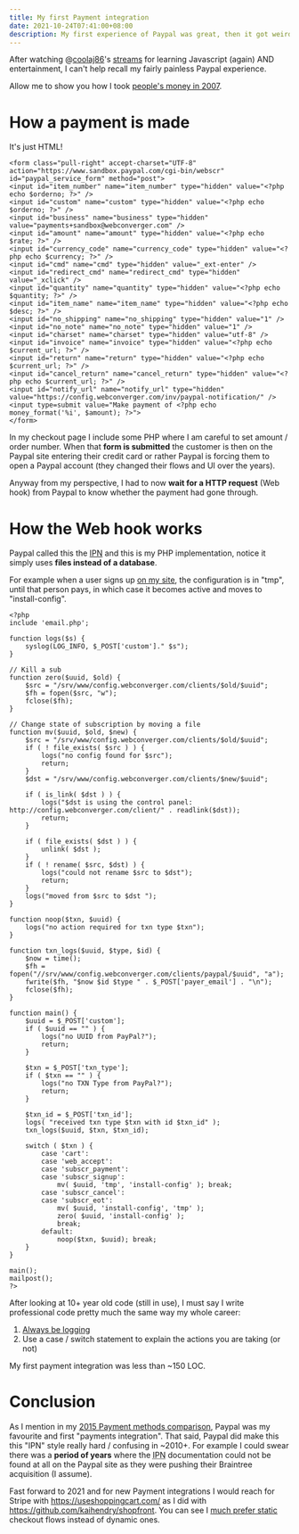 ```yaml
---
title: My first Payment integration
date: 2021-10-24T07:41:00+08:00
description: My first experience of Paypal was great, then it got weird
---
```


After watching @[coolaj86](https://twitter.com/coolaj86)'s
[streams](https://youtu.be/2JjHmUSjuB0) for learning Javascript (again) AND
entertainment, I can't help recall my fairly painless Paypal experience.

Allow me to show you how I took [people's money in 2007](https://webconverger.org/acknowledgements/).

# How a payment is made

It's just HTML!

	<form class="pull-right" accept-charset="UTF-8" action="https://www.sandbox.paypal.com/cgi-bin/webscr" id="paypal_service_form" method="post">
	<input id="item_number" name="item_number" type="hidden" value="<?php echo $orderno; ?>" />
	<input id="custom" name="custom" type="hidden" value="<?php echo $orderno; ?>" />
	<input id="business" name="business" type="hidden" value="payments+sandbox@webconverger.com" />
	<input id="amount" name="amount" type="hidden" value="<?php echo $rate; ?>" />
	<input id="currency_code" name="currency_code" type="hidden" value="<?php echo $currency; ?>" />
	<input id="cmd" name="cmd" type="hidden" value="_ext-enter" />
	<input id="redirect_cmd" name="redirect_cmd" type="hidden" value="_xclick" />
	<input id="quantity" name="quantity" type="hidden" value="<?php echo $quantity; ?>" />
	<input id="item_name" name="item_name" type="hidden" value="<?php echo $desc; ?>" />
	<input id="no_shipping" name="no_shipping" type="hidden" value="1" />
	<input id="no_note" name="no_note" type="hidden" value="1" />
	<input id="charset" name="charset" type="hidden" value="utf-8" />
	<input id="invoice" name="invoice" type="hidden" value="<?php echo $current_url; ?>" />
	<input id="return" name="return" type="hidden" value="<?php echo $current_url; ?>" />
	<input id="cancel_return" name="cancel_return" type="hidden" value="<?php echo $current_url; ?>" />
	<input id="notify_url" name="notify_url" type="hidden" value="https://config.webconverger.com/inv/paypal-notification/" />
	<input type=submit value="Make payment of <?php echo money_format('%i', $amount); ?>">
	</form>

In my checkout page I include some PHP where I am careful to set amount / order
number. When that **form is submitted** the customer is then on the Paypal site
entering their credit card or rather Paypal is forcing them to open a Paypal
account (they changed their flows and UI over the years).

Anyway from my perspective, I had to now **wait for a HTTP request** (Web hook)
from Paypal to know whether the payment had gone through.

# How the Web hook works

Paypal called this the
[IPN](https://developer.paypal.com/docs/api-basics/notifications/ipn/) and this
is my PHP implementation, notice it simply uses **files instead of a database**.

For example when a user signs up [on my
site](https://config.webconverger.com/), the configuration is in "tmp", until
that person pays, in which case it becomes active and moves to
"install-config".

	<?php
	include 'email.php';

	function logs($s) {
		syslog(LOG_INFO, $_POST['custom']." $s");
	}

	// Kill a sub
	function zero($uuid, $old) {
		$src = "/srv/www/config.webconverger.com/clients/$old/$uuid";
		$fh = fopen($src, "w");
		fclose($fh);
	}

	// Change state of subscription by moving a file
	function mv($uuid, $old, $new) {
		$src = "/srv/www/config.webconverger.com/clients/$old/$uuid";
		if ( ! file_exists( $src ) ) {
			logs("no config found for $src");
			return;
		}
		$dst = "/srv/www/config.webconverger.com/clients/$new/$uuid";

		if ( is_link( $dst ) ) {
			logs("$dst is using the control panel: http://config.webconverger.com/client/" . readlink($dst));
			return;
		}

		if ( file_exists( $dst ) ) {
			unlink( $dst );
		}
		if ( ! rename( $src, $dst) ) {
			logs("could not rename $src to $dst");
			return;
		}
		logs("moved from $src to $dst ");
	}

	function noop($txn, $uuid) {
		logs("no action required for txn type $txn");
	}

	function txn_logs($uuid, $type, $id) {
		$now = time();
		$fh = fopen("//srv/www/config.webconverger.com/clients/paypal/$uuid", "a");
		fwrite($fh, "$now $id $type " . $_POST['payer_email'] . "\n");
		fclose($fh);
	}

	function main() {
		$uuid = $_POST['custom'];
		if ( $uuid == "" ) {
			logs("no UUID from PayPal?");
			return;
		}

		$txn = $_POST['txn_type'];
		if ( $txn == "" ) {
			logs("no TXN Type from PayPal?");
			return;
		}

		$txn_id = $_POST['txn_id'];
		logs( "received txn type $txn with id $txn_id" );
		txn_logs($uuid, $txn, $txn_id);

		switch ( $txn ) {
			case 'cart':
			case 'web_accept':
			case 'subscr_payment':
			case 'subscr_signup':
				mv( $uuid, 'tmp', 'install-config' ); break;
			case 'subscr_cancel':
			case 'subscr_eot':
				mv( $uuid, 'install-config', 'tmp' );
				zero( $uuid, 'install-config' );
				break;
			default:
				noop($txn, $uuid); break;
		}
	}

	main();
	mailpost();
	?>

After looking at 10+ year old code (still in use), I must say I write
professional code pretty much the same way my whole career:

1. [Always be logging](https://youtu.be/YlrwDN7_vHw)
2. Use a case / switch statement to explain the actions you are taking (or not)

My first payment integration was less than ~150 LOC.

# Conclusion

As I mention in my [2015 Payment methods
comparison](https://youtu.be/uJI0WxXTvTw?t=62), Paypal was my favourite and
first "payments integration". That said, Paypal did make this this "IPN" style
really hard / confusing in ~2010+. For example I could swear there was a
**period of years** where the <abbr title="Instant Payment
Notification">IPN</abbr> documentation could not be found at all on the Paypal
site as they were pushing their Braintree acquisition (I assume).

Fast forward to 2021 and for new Payment integrations I would reach for Stripe
with https://useshoppingcart.com/ as I did with
https://github.com/kaihendry/shopfront. You can see I [much prefer
static](https://youtu.be/9TkttbV0Ydg) checkout flows instead of dynamic ones.
